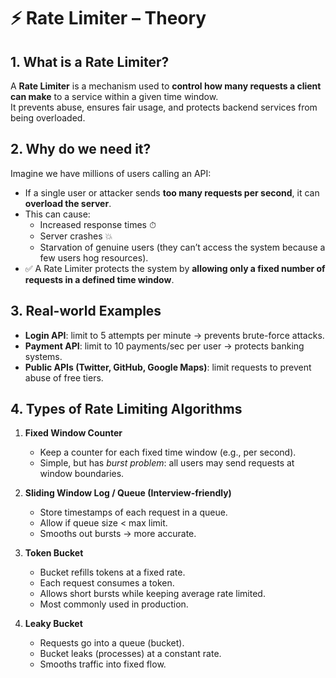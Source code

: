 # ⚡ Rate Limiter – Theory

## 1. What is a Rate Limiter?
A **Rate Limiter** is a mechanism used to **control how many requests a client can make** to a service within a given time window.  
It prevents abuse, ensures fair usage, and protects backend services from being overloaded.

## 2. Why do we need it?
Imagine we have millions of users calling an API:
- If a single user or attacker sends **too many requests per second**, it can **overload the server**.
- This can cause:
  - Increased response times ⏱
  - Server crashes 💥
  - Starvation of genuine users (they can’t access the system because a few users hog resources).
- ✅ A Rate Limiter protects the system by **allowing only a fixed number of requests in a defined time window**.

## 3. Real-world Examples
- **Login API**: limit to 5 attempts per minute → prevents brute-force attacks.  
- **Payment API**: limit to 10 payments/sec per user → protects banking systems.  
- **Public APIs (Twitter, GitHub, Google Maps)**: limit requests to prevent abuse of free tiers.  

## 4. Types of Rate Limiting Algorithms
1. **Fixed Window Counter**  
   - Keep a counter for each fixed time window (e.g., per second).
   - Simple, but has *burst problem*: all users may send requests at window boundaries.

2. **Sliding Window Log / Queue (Interview-friendly)**  
   - Store timestamps of each request in a queue.
   - Allow if queue size < max limit.
   - Smooths out bursts → more accurate.

3. **Token Bucket**  
   - Bucket refills tokens at a fixed rate.
   - Each request consumes a token.
   - Allows short bursts while keeping average rate limited.
   - Most commonly used in production.

4. **Leaky Bucket**  
   - Requests go into a queue (bucket).
   - Bucket leaks (processes) at a constant rate.
   - Smooths traffic into fixed flow.

